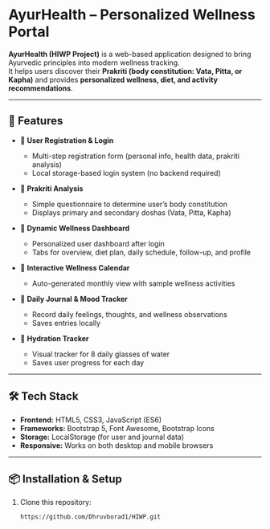 # AyurHealth – Personalized Wellness Portal

**AyurHealth (HIWP Project)** is a web-based application designed to bring Ayurvedic principles into modern wellness tracking.  
It helps users discover their **Prakriti (body constitution: Vata, Pitta, or Kapha)** and provides **personalized wellness, diet, and activity recommendations**.

---

## 🌿 Features

- 🔹 **User Registration & Login**
  - Multi-step registration form (personal info, health data, prakriti analysis)
  - Local storage-based login system (no backend required)

- 🔹 **Prakriti Analysis**
  - Simple questionnaire to determine user’s body constitution
  - Displays primary and secondary doshas (Vata, Pitta, Kapha)

- 🔹 **Dynamic Wellness Dashboard**
  - Personalized user dashboard after login
  - Tabs for overview, diet plan, daily schedule, follow-up, and profile

- 🔹 **Interactive Wellness Calendar**
  - Auto-generated monthly view with sample wellness activities

- 🔹 **Daily Journal & Mood Tracker**
  - Record daily feelings, thoughts, and wellness observations
  - Saves entries locally

- 🔹 **Hydration Tracker**
  - Visual tracker for 8 daily glasses of water
  - Saves user progress for each day

---

## 🛠️ Tech Stack

- **Frontend:** HTML5, CSS3, JavaScript (ES6)
- **Frameworks:** Bootstrap 5, Font Awesome, Bootstrap Icons
- **Storage:** LocalStorage (for user and journal data)
- **Responsive:** Works on both desktop and mobile browsers

---

## 📦 Installation & Setup

1. Clone this repository:
   ```bash
   https://github.com/Dhruvborad1/HIWP.git


